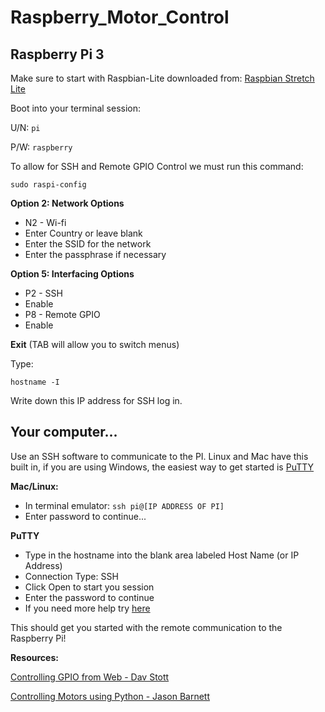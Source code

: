 # Raspberry_Motor_Control

## Raspberry Pi 3
Make sure to start with Raspbian-Lite downloaded from: [Raspbian Stretch Lite](https://www.raspberrypi.org/downloads/raspbian/)

Boot into your terminal session:

U/N: `pi`

P/W: `raspberry`

To allow for SSH and Remote GPIO Control we must run this command:

`sudo raspi-config`

**Option 2: Network Options**
+ N2 - Wi-fi
+ Enter Country or leave blank
+ Enter the SSID for the network
+ Enter the passphrase if necessary

**Option 5: Interfacing Options**
+ P2 - SSH
+ Enable
+ P8 - Remote GPIO
+ Enable

**Exit** (TAB will allow you to switch menus)

Type:

`hostname -I`

Write down this IP address for SSH log in.

## Your computer...
Use an SSH software to communicate to the PI. Linux and Mac have this built in, if you are using Windows, the easiest way to get started is [PuTTY](https://www.chiark.greenend.org.uk/~sgtatham/putty/latest.html)

**Mac/Linux:**
+ In terminal emulator:
`ssh pi@[IP ADDRESS OF PI]`
+ Enter password to continue...

**PuTTY**
+ Type in the hostname into the blank area labeled Host Name (or IP Address)
+ Connection Type: SSH
+ Click Open to start you session
+ Enter the password to continue
+ If you need more help try [here](https://www.raspberrypi.org/documentation/remote-access/ssh/windows.md)

This should get you started with the remote communication to the Raspberry Pi!

**Resources:**

[Controlling GPIO from Web - Dav Stott](http://davstott.me.uk/index.php/2013/03/17/raspberry-pi-controlling-gpio-from-the-web/)

[Controlling Motors using Python - Jason Barnett](https://business.tutsplus.com/tutorials/controlling-dc-motors-using-python-with-a-raspberry-pi--cms-20051)
